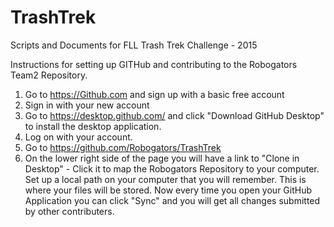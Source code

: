 # TrashTrek
Scripts and Documents for FLL Trash Trek Challenge - 2015

Instructions for setting up GITHub and contributing to the Robogators Team2 Repository.

1. Go to https://Github.com and sign up with a basic free account
2. Sign in with your new account
3. Go to https://desktop.github.com/ and click "Download GitHub Desktop" to install the desktop application.
4. Log on with your account.
5. Go to https://github.com/Robogators/TrashTrek
6. On the lower right side of the page you will have a link to "Clone in Desktop" - Click it to map the Robogators Repository to your computer.
   Set up a local path on your computer that you will remember. This is where your files will be stored.
   Now every time you open your GitHub Application you can click "Sync" and you will get all changes submitted by other contributers.


